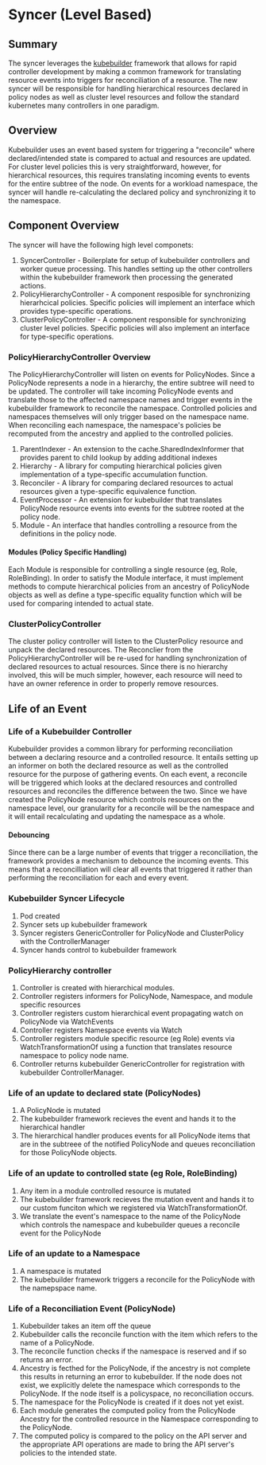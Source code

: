 # Syncer (Level Based)
## Summary

The syncer leverages the
[kubebuilder](https://github.com/kubernetes-sigs/kubebuilder) framework that
allows for rapid controller development by making a common framework for
translating resource events into triggers for reconciliation of a resource. The
new syncer will be responsible for handling hierarchical resources declared in
policy nodes as well as cluster level resources and follow the standard
kubernetes many controllers in one paradigm.

## Overview

Kubebuilder uses an event based system for triggering a "reconcile" where
declared/intended state is compared to actual and resources are updated. For
cluster level policies this is very straightforward, however, for hierarchical
resources, this requires translating incoming events to events for the entire
subtree of the node. On events for a workload namespace, the syncer will handle
re-calculating the declared policy and synchronizing it to the namespace.

## Component Overview

The syncer will have the following high level componets:

1.  SyncerController - Boilerplate for setup of kubebuilder controllers and
    worker queue processing. This handles setting up the other controllers
    within the kubebuilder framework then processing the generated actions.
1.  PolicyHierarchyController - A component resposible for synchronizing
    hierarhcical policies. Specific policies will implement an interface which
    provides type-specific operations.
1.  ClusterPolicyController - A component responsible for synchronizing cluster
    level policies. Specific policies will also implement an interface for
    type-specific operations.

### PolicyHierarchyController Overview

The PolicyHierarchyController will listen on events for PolicyNodes. Since a
PolicyNode represents a node in a hierarchy, the entire subtree will need to be
updated. The controller will take incoming PolicyNode events and translate those
to the affected namespace names and trigger events in the kubebuilder framework
to reconcile the namespace. Controlled policies and namespaces themselves will
only trigger based on the namespace name. When reconciling each namespace, the
namespace's policies be recomputed from the ancestry and applied to the
controlled policies.

1.  ParentIndexer - An extension to the cache.SharedIndexInformer that provides
    parent to child lookup by adding additional indexes
1.  Hierarchy - A library for computing hierarchical policies given
    implementation of a type-specific accumulation function.
1.  Reconciler - A library for comparing declared resources to actual resources
    given a type-specific equivalence function.
1.  EventProcessor - An extension for kubebuilder that translates PolicyNode
    resource events into events for the subtree rooted at the policy node.
1.  Module - An interface that handles controlling a resource from the
    definitions in the policy node.

#### Modules (Policy Specific Handling)

Each Module is responsible for controlling a single resource (eg, Role,
RoleBinding).  In order to satisfy the Module interface, it must implement
methods to compute hierarchical policies from an ancestry of PolicyNode objects
as well as define a type-specific equality function which will be used for
comparing intended to actual state.

### ClusterPolicyController

The cluster policy controller will listen to the ClusterPolicy resource and
unpack the declared resources. The Reconclier from the PolicyHierarchyController
will be re-used for handling synchronization of declared resources to actual
resources. Since there is no hierarchy involved, this will be much simpler,
however, each resource will need to have an owner reference in order to properly
remove resources.

## Life of an Event

### Life of a Kubebuilder Controller

Kubebuilder provides a common library for performing reconciliation between a
declaring resource and a controlled resource. It entails setting up an informer
on both the declared resource as well as the controlled resource for the purpose
of gathering events. On each event, a reconcile will be triggered which looks at
the declared resources and controlled resources and reconciles the difference
between the two. Since we have created the PolicyNode resource which controls
resources on the namespace level, our granularity for a reconcile will be the
namespace and it will entail recalculating and updating the namespace as a
whole.

#### Debouncing

Since there can be a large number of events that trigger a reconciliation, the
framework provides a mechanism to debounce the incoming events. This means that
a reconcilliation will clear all events that triggered it rather than performing
the reconciliation for each and every event.

### Kubebuilder Syncer Lifecycle

1. Pod created
1. Syncer sets up kubebuilder framework
1. Syncer registers GenericController for PolicyNode and ClusterPolicy with the
   ControllerManager
1. Syncer hands control to kubebuilder framework

### PolicyHierarchy controller

1. Controller is created with hierarchical modules.
1. Controller registers informers for PolicyNode, Namespace, and module specific
   resources
1. Controller registers custom hierarchical event propagating watch on
   PolicyNode via WatchEvents
1. Controller registers Namespace events via Watch
1. Controller registers module specific resource (eg Role) events via
   WatchTransformationOf using a function that translates resource namespace to
   policy node name.
1. Controller returns kubebuilder GenericController for registration with
   kubebuilder ControllerManager.

### Life of an update to declared state (PolicyNodes)

1. A PolicyNode is mutated
1. The kubebuilder framework recieves the event and hands it to the hierarchical
   handler
1. The hierarchical handler produces events for all PolicyNode items that are in
   the subtreee of the notified PolicyNode and queues reconciliation for those
   PolicyNode objects.

### Life of an update to controlled state (eg Role, RoleBinding)

1. Any item in a module controlled resource is mutated
1. The kubebuilder framework recieves the mutation event and hands it to our
   custom funciton which we registered via WatchTransformationOf.
1. We translate the event's namespace to the name of the PolicyNode which
   controls the namespace and kubebuilder queues a reconcile event for the
   PolicyNode

### Life of an update to a Namespace

1. A namespace is mutated
1. The kubebuilder framework triggers a reconcile for the PolicyNode with the
   namepspace name.

### Life of a Reconciliation Event (PolicyNode)

1. Kubebuilder takes an item off the queue
1. Kubebuilder calls the reconcile function with the item which refers to the
   name of a PolicyNode.
1. The reconcile function checks if the namespace is reserved and if so returns
   an error.
1. Ancestry is fecthed for the PolicyNode, if the ancestry is not complete this
   results in returning an error to kubebuilder. If the node does not exist, we
   explicitly delete the namespace which corresponds to the PolicyNode.  If the
   node itself is a policyspace, no reconciliation occurs.
1. The namespace for the PolicyNode is created if it does not yet exist.
1. Each module generates the computed policy from the PolicyNode Ancestry for
   the controlled resource in the Namespace corresponding to the PolicyNode.
1. The computed policy is compared to the policy on the API server and the
   appropriate API operations are made to bring the API server's policies to the
   intended state.

